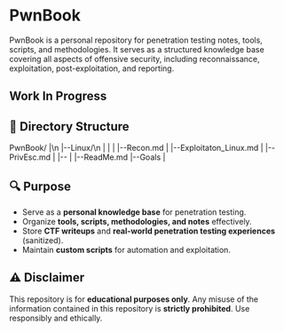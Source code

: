 # PwnBook

PwnBook is a personal repository for penetration testing notes, tools, scripts, and methodologies. It serves as a structured knowledge base covering all aspects of offensive security, including reconnaissance, exploitation, post-exploitation, and reporting.

## Work In Progress

## 📂 Directory Structure
 
 PwnBook/
  |\n
  |--Linux/\n
  |   |
  |   |--Recon.md
  |   |--Exploitaton_Linux.md
  |   |--PrivEsc.md
  |   |--
  |
  |--ReadMe.md
  |--Goals
  |

## 🔍 Purpose
- Serve as a **personal knowledge base** for penetration testing.
- Organize **tools, scripts, methodologies, and notes** effectively.
- Store **CTF writeups** and **real-world penetration testing experiences** (sanitized).
- Maintain **custom scripts** for automation and exploitation.

## ⚠️ Disclaimer
This repository is for **educational purposes only**. Any misuse of the information contained in this repository is **strictly prohibited**. Use responsibly and ethically.

